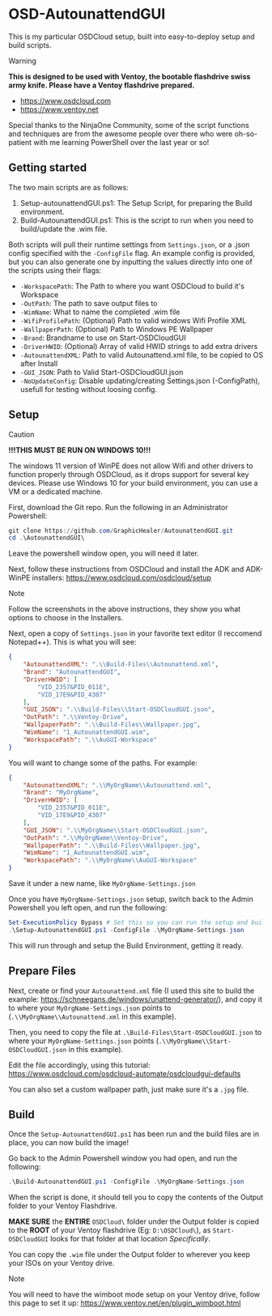 # OSD-AutounattendGUI
This is my particular OSDCloud setup, built into easy-to-deploy setup and build scripts.

> [!WARNING]
> **This is designed to be used with Ventoy, the bootable flashdrive swiss army knife. Please have a Ventoy flashdrive prepared.**

- https://www.osdcloud.com
- https://www.ventoy.net

Special thanks to the NinjaOne Community, some of the script functions and techniques are from the awesome people over there who were oh-so-patient with me learning PowerShell over the last year or so!

## Getting started
The two main scripts are as follows:
1. Setup-autounattendGUI.ps1: The Setup Script, for preparing the Build environment.
2. Build-AutounattendGUI.ps1: This is the script to run when you need to build/update the .wim file.

Both scripts will pull their runtime settings from `Settings.json`, or a .json config specified with the `-ConfigFile` flag.
An example config is provided, but you can also generate one by inputting the values directly into one of the scripts using their flags:
- `-WorkspacePath`: The Path to where you want OSDCloud to build it's Workspace
- `-OutPath`: The path to save output files to
- `-WimName`: What to name the completed .wim file
- `-WifiProfilePath`: (Optional) Path to valid windows Wifi Profile XML
- `-WallpaperPath`: (Optional) Path to Windows PE Wallpaper
- `-Brand`: Brandname to use on Start-OSDCloudGUI
- `-DriverHWID`: (Optional) Array of valid HWID strings to add extra drivers
- `-AutounattendXML`: Path to valid Autounattend.xml file, to be copied to OS after Install
- `-GUI_JSON`: Path to Valid Start-OSDCloudGUI.json
- `-NoUpdateConfig`: Disable updating/creating Settings.json (-ConfigPath), usefull for testing without loosing config.

## Setup
> [!CAUTION]
> **!!!THIS MUST BE RUN ON WINDOWS 10!!!**
> 
> The windows 11 version of WinPE does not allow Wifi and other drivers to function properly through OSDCloud, as it drops support for several key devices.
Please use Windows 10 for your build environment, you can use a VM or a dedicated machine.

First, download the Git repo.
Run the following in an Administrator Powershell:
```powershell
git clone https://github.com/GraphicHealer/AutounattendGUI.git
cd .\AutounattendGUI\
```
Leave the powershell window open, you will need it later.

Next, follow these instructions from OSDCloud and install the ADK and ADK-WinPE installers:
https://www.osdcloud.com/osdcloud/setup
> [!NOTE]
> Follow the screenshots in the above instructions, they show you what options to choose in the Installers.

Next, open a copy of `Settings.json` in your favorite text editor (I reccomend Notepad++).
This is what you will see:
```json
{
    "AutounattendXML": ".\\Build-Files\\Autounattend.xml",
    "Brand": "AutounattendGUI",
    "DriverHWID": [
        "VID_2357&PID_011E",
        "VID_17E9&PID_4307"
    ],
    "GUI_JSON": ".\\Build-Files\\Start-OSDCloudGUI.json",
    "OutPath": ".\\Ventoy-Drive",
    "WallpaperPath": ".\\Build-Files\\Wallpaper.jpg",
    "WimName": "1_AutounattendGUI.wim",
    "WorkspacePath": ".\\AuGUI-Workspace"
}
```

You will want to change some of the paths. For example:
```json
{
    "AutounattendXML": ".\\MyOrgName\\Autounattend.xml",
    "Brand": "MyOrgName",
    "DriverHWID": [
        "VID_2357&PID_011E",
        "VID_17E9&PID_4307"
    ],
    "GUI_JSON": ".\\MyOrgName\\Start-OSDCloudGUI.json",
    "OutPath": ".\\MyOrgName\\Ventoy-Drive",
    "WallpaperPath": ".\\Build-Files\\Wallpaper.jpg",
    "WimName": "1_AutounattendGUI.wim",
    "WorkspacePath": ".\\MyOrgName\\AuGUI-Workspace"
}
```
Save it under a new name, like `MyOrgName-Settings.json`

Once you have `MyOrgName-Settings.json` setup, switch back to the Admin Powershell you left open, and run the following:
```powershell
Set-ExecutionPolicy Bypass # Set this so you can run the setup and build scripts
.\Setup-AutounattendGUI.ps1 -ConfigFile .\MyOrgName-Settings.json
```
This will run through and setup the Build Environment, getting it ready.

## Prepare Files
Next, create or find your `Autounattend.xml` file (I used this site to build the example: https://schneegans.de/windows/unattend-generator/), and copy it to where your `MyOrgName-Settings.json` points to (`.\\MyOrgName\\Autounattend.xml` in this example).

Then, you need to copy the file at `.\Build-Files\Start-OSDCloudGUI.json` to where your `MyOrgName-Settings.json` points (`.\\MyOrgName\\Start-OSDCloudGUI.json` in this example).

Edit the file accordingly, using this tutorial: https://www.osdcloud.com/osdcloud-automate/osdcloudgui-defaults

You can also set a custom wallpaper path, just make sure it's a `.jpg` file.

## Build
Once the `Setup-AutounattendGUI.ps1` has been run and the build files are in place, you can now build the image!

Go back to the Admin Powershell window you had open, and run the following:
```powershell
.\Build-AutounattendGUI.ps1 -ConfigFile .\MyOrgName-Settings.json
```

When the script is done, it should tell you to copy the contents of the Output folder to your Ventoy Flashdrive.

**MAKE SURE** the **ENTIRE** `OSDCloud\` folder under the Output folder is copied to the **ROOT** of your Ventoy flashdrive (Eg: `D:\OSDCloud\`), as `Start-OSDCloudGUI` looks for that folder at that location *Specifically*.

You can copy the `.wim` file under the Output folder to wherever you keep your ISOs on your Ventoy drive.
> [!NOTE]
> You will need to have the wimboot mode setup on your Ventoy drive, follow this page to set it up: https://www.ventoy.net/en/plugin_wimboot.html
